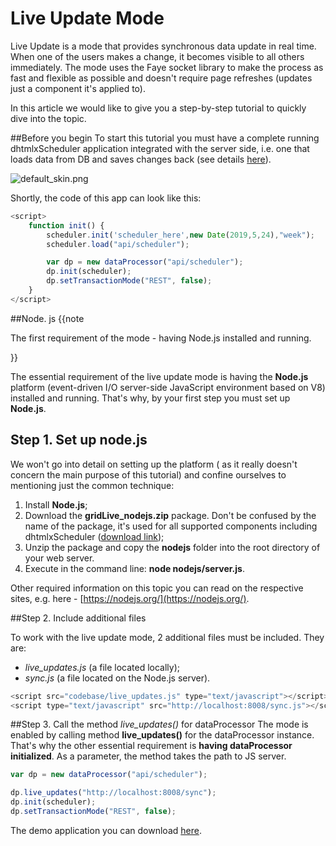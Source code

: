Live Update Mode
==============
Live Update is a mode that provides synchronous data update in real time. 
When one of the users makes a change, it becomes visible to all others immediately. 
The mode uses the Faye socket library to make the process as fast and flexible as possible 
and doesn't require page refreshes (updates just a component it's applied to).

In this article we would like to give you a step-by-step tutorial to quickly dive into the topic.

##Before you begin
To start this tutorial you must have a complete running dhtmlxScheduler application integrated with the server side, i.e. one that loads data from DB and saves changes back (see details [here](how_to_start.html)).

![default_skin.png](default_skin.png)

Shortly, the code of this app can look like this:


~~~js
<script>
	function init() {
		scheduler.init('scheduler_here',new Date(2019,5,24),"week");
		scheduler.load("api/scheduler");

		var dp = new dataProcessor("api/scheduler");
		dp.init(scheduler);
        dp.setTransactionMode("REST", false);
	}
</script>

~~~


##Node. js
{{note


The first requirement of the mode - having Node.js installed and running.

}}

The essential requirement of the live update mode is having the **Node.js** platform (event-driven I/O server-side JavaScript environment based on V8) installed and running. That's why, by your first step you must set up **Node.js**.


## Step 1. Set up node.js 
We won't go into detail on setting up the platform ( as it really doesn't concern the main purpose of this tutorial) and confine ourselves to mentioning just the common technique:



1.  Install **Node.js**;
2.  Download the **gridLive_nodejs.zip** package. Don't be confused by the name of the package, it's used for all supported components including dhtmlxScheduler ([download link](http://dhtmlx.com/x/download/regular/gridLive_nodejs.zip));
3.  Unzip the package and copy the **nodejs** folder into the root directory of your web server.
4.  Execute in the command line: **node nodejs/server.js**.

Other required information on this topic you can read on the respective sites, e.g. here - [https://nodejs.org/](https://nodejs.org/).



##Step 2. Include additional files

To work with the live update mode, 2 additional files must be included. They are: 



+ _live_updates.js_ (a file located locally);
+ _sync.js_ (a file located on the Node.js server).


~~~js
<script src="codebase/live_updates.js" type="text/javascript"></script>
<script type="text/javascript" src="http://localhost:8008/sync.js"></script>

~~~



##Step 3.  Call the method *live_updates()* for dataProcessor 
The mode is enabled by calling method **live_updates()** for the dataProcessor instance. That's why the other essential requirement is **having dataProcessor initialized**. As a parameter, the method takes the path to JS server.


~~~js
var dp = new dataProcessor("api/scheduler");

dp.live_updates("http://localhost:8008/sync");
dp.init(scheduler);
dp.setTransactionMode("REST", false);

~~~


The demo application you can download [here](http://dhtmlx.com/x/download/regular/tutorials/dhtmlxScheduler.LiveUpdate.zip).